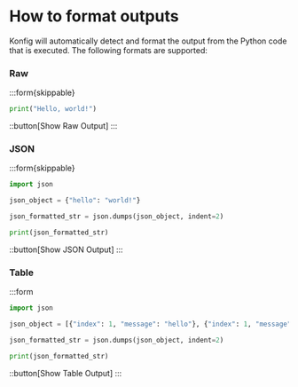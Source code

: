 # How to format outputs

Konfig will automatically detect and format the output from the Python code that
is executed. The following formats are supported:

### Raw

:::form{skippable}

```python
print("Hello, world!")
```

::button[Show Raw Output]
:::

### JSON

:::form{skippable}

```python
import json

json_object = {"hello": "world!"}

json_formatted_str = json.dumps(json_object, indent=2)

print(json_formatted_str)
```

::button[Show JSON Output]
:::

### Table

:::form

```python
import json

json_object = [{"index": 1, "message": "hello"}, {"index": 1, "message": "world!"}]

json_formatted_str = json.dumps(json_object, indent=2)

print(json_formatted_str)
```

::button[Show Table Output]
:::
